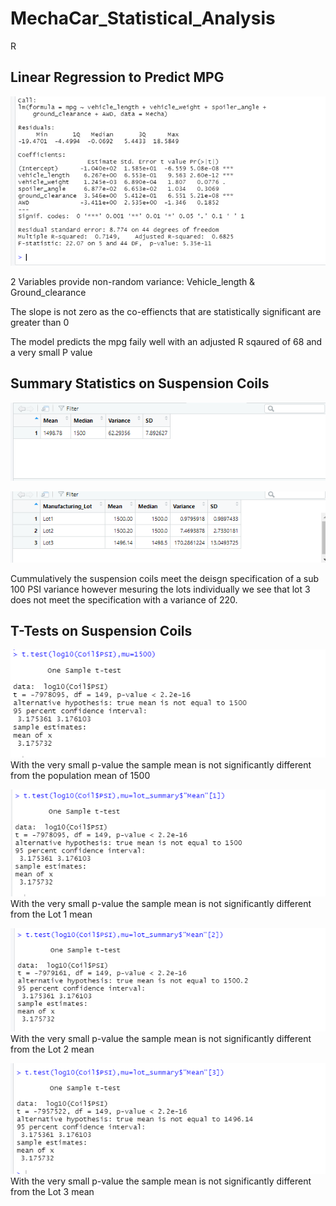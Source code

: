 # MechaCar_Statistical_Analysis
R

## Linear Regression to Predict MPG

![Alt text](MechaCarChallenge.PNG)

2 Variables provide non-random variance: Vehicle_length & Ground_clearance

The slope is not zero as the co-effiencts that are statistically significant are greater than 0

The model predicts the mpg faily well with an adjusted R sqaured of 68 and a very small P value

## Summary Statistics on Suspension Coils

![Alt text](Total_Summary.PNG)

![Alt text](Lot_Summary.PNG)

Cummulatively the suspension coils meet the deisgn specification of a sub 100 PSI variance however mesuring the lots individually we see that lot 3 does not meet the specification with a variance of 220.

## T-Tests on Suspension Coils

![Alt text](1500_T-test.PNG)
With the very small p-value the sample mean is not significantly different from the population mean of 1500

![Alt text](Lot_1_T-Test.PNG)
With the very small p-value the sample mean is not significantly different from the Lot 1 mean

![Alt text](Lot_2_T-Test.PNG)
With the very small p-value the sample mean is not significantly different from the Lot 2 mean

![Alt text](Lot_3_T-Test.PNG)
With the very small p-value the sample mean is not significantly different from the Lot 3 mean


